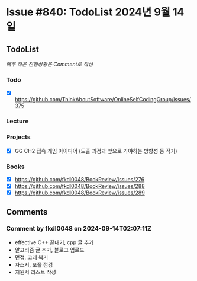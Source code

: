 # Issue #840: TodoList 2024년 9월 14일

## TodoList

*매우 작은 진행상황은 Comment로 작성*

### Todo  

- [x] https://github.com/ThinkAboutSoftware/OnlineSelfCodingGroup/issues/375

### Lecture

### Projects

- [x] GG CH2 접속 게임 아이디어 (도출 과정과 앞으로 가야하는 방향성 등 적기)

### Books

- [x] https://github.com/fkdl0048/BookReview/issues/276
- [x] https://github.com/fkdl0048/BookReview/issues/288
- [x] https://github.com/fkdl0048/BookReview/issues/289

## Comments

### Comment by fkdl0048 on 2024-09-14T02:07:11Z

- effective C++ 끝내기, cpp 글 추가
- 알고리즘 글 추가, 블로그 업로드
- 면접, 코테 복기
- 자소서, 포폴 점검
- 지원서 리스트 작성

